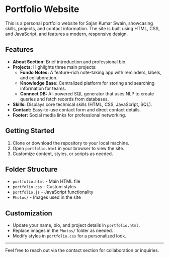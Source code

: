 # Portfolio Website

This is a personal portfolio website for Sajan Kumar Swain, showcasing skills, projects, and contact information. The site is built using HTML, CSS, and JavaScript, and features a modern, responsive design.

## Features
- **About Section:** Brief introduction and professional bio.
- **Projects:** Highlights three main projects:
  - **Fundo Notes:** A feature-rich note-taking app with reminders, labels, and collaboration.
  - **Knowledge Base:** Centralized platform for storing and searching information for teams.
  - **Connect DB:** AI-powered SQL generator that uses NLP to create queries and fetch records from databases.
- **Skills:** Displays core technical skills (HTML, CSS, JavaScript, SQL).
- **Contact:** Easy-to-use contact form and direct contact details.
- **Footer:** Social media links for professional networking.

## Getting Started
1. Clone or download the repository to your local machine.
2. Open `portfolio.html` in your browser to view the site.
3. Customize content, styles, or scripts as needed.

## Folder Structure
- `portfolio.html` - Main HTML file
- `portfolio.css` - Custom styles
- `portfolio.js` - JavaScript functionality
- `Photos/` - Images used in the site

## Customization
- Update your name, bio, and project details in `portfolio.html`.
- Replace images in the `Photos/` folder as needed.
- Modify styles in `portfolio.css` for a personalized look.

---

Feel free to reach out via the contact section for collaboration or inquiries.